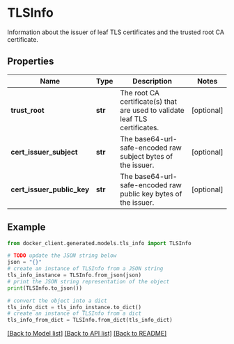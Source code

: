 # TLSInfo

Information about the issuer of leaf TLS certificates and the trusted root CA certificate. 

## Properties

Name | Type | Description | Notes
------------ | ------------- | ------------- | -------------
**trust_root** | **str** | The root CA certificate(s) that are used to validate leaf TLS certificates.  | [optional] 
**cert_issuer_subject** | **str** | The base64-url-safe-encoded raw subject bytes of the issuer. | [optional] 
**cert_issuer_public_key** | **str** | The base64-url-safe-encoded raw public key bytes of the issuer.  | [optional] 

## Example

```python
from docker_client.generated.models.tls_info import TLSInfo

# TODO update the JSON string below
json = "{}"
# create an instance of TLSInfo from a JSON string
tls_info_instance = TLSInfo.from_json(json)
# print the JSON string representation of the object
print(TLSInfo.to_json())

# convert the object into a dict
tls_info_dict = tls_info_instance.to_dict()
# create an instance of TLSInfo from a dict
tls_info_from_dict = TLSInfo.from_dict(tls_info_dict)
```
[[Back to Model list]](../README.md#documentation-for-models) [[Back to API list]](../README.md#documentation-for-api-endpoints) [[Back to README]](../README.md)


